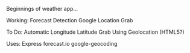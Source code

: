 Beginnings of weather app...

Working:
Forecast Detection
Google Location Grab


To Do:
Automatic Longitude Latitude Grab Using Geolocation (HTML5?)

Uses:
Express
forecast.io
google-geocoding

